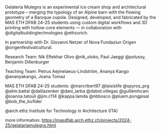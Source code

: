 Gelateria Mulegns is an experimental ice cream shop and architectural prototype – merging the typology of an Alpine barn with the flowing geometry of a Baroque cupola.
Designed, developed, and fabricated by the MAS ETH DFAB 24–25 students using custom digital workflows and 3D printing with hollow-core elements — in collaboration with @digitalbuildingtechnologies @ethzurich.

In partnership with Dr. Giovanni Netzer of Nova Fundaziun Origen @origenfestivalcultural.

Research Team:
Nik Eftekhar Olivo @nik_oloko, Paul Jaeggi @polussy, Benjamin Dillenburger

Teaching Team:
Petrus Aejmelaeus-Lindström, Ananya Kango @ananyakango, Joana Tomaz

MAS ETH DFAB 24-25 students:
@marcribert97 @laisislife @spyros_prg @alim.battal @dalilazenker @dani_larba
@dabid.villegas @guillemhcam @ioanna.tatouli @jim.c114 @kappa.lamda
@nbbosco @pluem.pongpisal @bob_the_bu1lder

@arch.ethz
Institute for Technology in Architecture (ITA)

more information: https://masdfab.arch.ethz.ch/projects/2024-25/gelatariamulegns.html